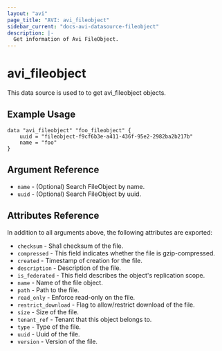 ```yaml
---
layout: "avi"
page_title: "AVI: avi_fileobject"
sidebar_current: "docs-avi-datasource-fileobject"
description: |-
  Get information of Avi FileObject.
---
```


# avi_fileobject

This data source is used to to get avi_fileobject objects.

## Example Usage

```hcl
data "avi_fileobject" "foo_fileobject" {
    uuid = "fileobject-f9cf6b3e-a411-436f-95e2-2982ba2b217b"
    name = "foo"
}
```

## Argument Reference

* `name` - (Optional) Search FileObject by name.
* `uuid` - (Optional) Search FileObject by uuid.

## Attributes Reference

In addition to all arguments above, the following attributes are exported:

* `checksum` - Sha1 checksum of the file.
* `compressed` - This field indicates whether the file is gzip-compressed.
* `created` - Timestamp of creation for the file.
* `description` - Description of the file.
* `is_federated` - This field describes the object's replication scope.
* `name` - Name of the file object.
* `path` - Path to the file.
* `read_only` - Enforce read-only on the file.
* `restrict_download` - Flag to allow/restrict download of the file.
* `size` - Size of the file.
* `tenant_ref` - Tenant that this object belongs to.
* `type` - Type of the file.
* `uuid` - Uuid of the file.
* `version` - Version of the file.

